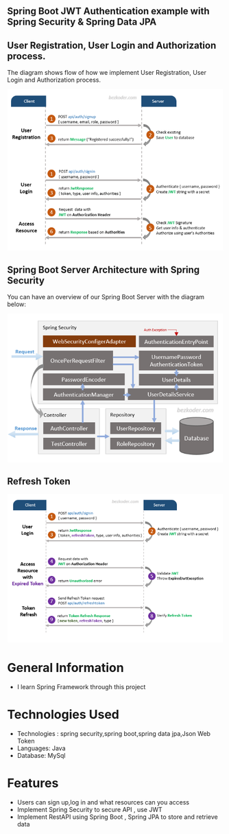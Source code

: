 ## Spring Boot JWT Authentication example with Spring Security & Spring Data JPA
## User Registration, User Login and Authorization process.
The diagram shows flow of how we implement User Registration, User Login and Authorization process.

![spring-boot-jwt-authentication-spring-security-flow](spring-boot-jwt-authentication-spring-security-flow.png)

## Spring Boot Server Architecture with Spring Security
You can have an overview of our Spring Boot Server with the diagram below:

![spring-boot-jwt-authentication-spring-security-architecture](spring-boot-jwt-authentication-spring-security-architecture.png)
## Refresh Token
![spring-boot-refresh-token-jwt-example-flow](spring-boot-refresh-token-jwt-example-flow.png)

# General Information
- I learn Spring Framework through this project
# Technologies Used
- Technologies : spring security,spring boot,spring data jpa,Json Web Token
- Languages: Java
- Database: MySql
# Features
- Users can sign up,log in and what resources can you access
- Implement Spring Security to secure API , use JWT
- Implement RestAPI using Spring Boot , Spring JPA to store and retrieve data
